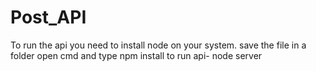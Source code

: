 # Post_API
To run the api you need to install node on your system.
save the file in a folder
open cmd and type npm install
to run api- node server
